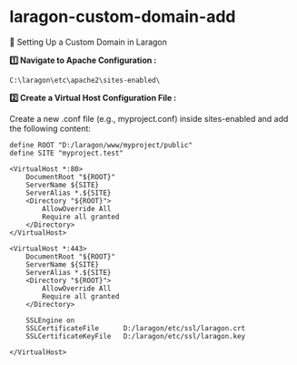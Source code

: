 # laragon-custom-domain-add
🚀 Setting Up a Custom Domain in Laragon

**1️⃣ Navigate to Apache Configuration :**  
```plaintext
C:\laragon\etc\apache2\sites-enabled\
```
**2️⃣ Create a Virtual Host Configuration File :**

Create a new .conf file (e.g., myproject.conf) inside sites-enabled and add the following content:
```plaintext
define ROOT "D:/laragon/www/myproject/public"
define SITE "myproject.test"

<VirtualHost *:80> 
    DocumentRoot "${ROOT}"
    ServerName ${SITE}
    ServerAlias *.${SITE}
    <Directory "${ROOT}">
        AllowOverride All
        Require all granted
    </Directory>
</VirtualHost>

<VirtualHost *:443>
    DocumentRoot "${ROOT}"
    ServerName ${SITE}
    ServerAlias *.${SITE}
    <Directory "${ROOT}">
        AllowOverride All
        Require all granted
    </Directory>

    SSLEngine on
    SSLCertificateFile      D:/laragon/etc/ssl/laragon.crt
    SSLCertificateKeyFile   D:/laragon/etc/ssl/laragon.key
 
</VirtualHost>
```
